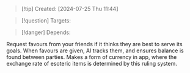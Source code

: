 
>[!tip] Created: [2024-07-25 Thu 11:44]

>[!question] Targets: 

>[!danger] Depends: 

Request favours from your friends if it thinks they are best to serve its goals.
When favours are given, AI tracks them, and ensures balance is found between parties.
Makes a form of currency in app, where the exchange rate of esoteric items is determined by this ruling system.
